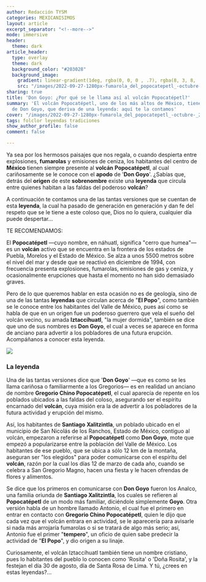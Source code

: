 ```yaml
---
author: Redacción TYSM
categories: MEXICANISIMOS
layout: article
excerpt_separator: "<!--more-->"
mode: immersive
header:
  theme: dark
article_header:
  type: overlay
  theme: dark
  background_color: "#203028"
  background_image:
    gradient: linear-gradient(1deg, rgba(0, 0, 0 , .7), rgba(8, 3, 8, .9))
    src: "/images/2022-09-27-1280px-fumarola_del_popocatepetl_-octubre-_2012-_2.jpeg"
sharing: true
title: 'Don Goyo: ¿Por qué se le llama así al volcán Popocatépetl?'
summary: 'El volcán Popocatépetl, uno de los más altos de México, tiene el apodo cariñoso
  de Don Goyo, que deriva de una leyenda: aquí te la contamos'
cover: "/images/2022-09-27-1280px-fumarola_del_popocatepetl_-octubre-_2012-_2.jpeg"
tags: folclor leyendas tradiciones
show_author_profile: false
comment: false

---
```

Ya sea por los hermosos paisajes que nos regala, o cuando despierta entre explosiones, **fumarolas** y emisiones de ceniza, los habitantes del centro de **México** tienen siempre presente al **volcán** **Popocatépetl**, al cual cariñosamente se le conoce con el **apodo** de '**Don Goyo**'. ¿Sabías que, detrás del **origen** de este **sobrenombre** existe una **leyenda** que circula entre quienes habitan a las faldas del poderoso **volcán**?

A continuación te contamos una de las tantas versiones que se cuentan de esta **leyenda**, la cual ha pasado de generación en generación y dan fe del respeto que se le tiene a este coloso que, Dios no lo quiera, cualquier día puede despertar…

TE RECOMENDAMOS:

El **Popocatépetl** —cuyo nombre, en náhuatl, significa "cerro que humea"— es un **volcán** activo que se encuentra en la frontera de los estados de Puebla, Morelos y el Estado de México. Se alza a unos 5500 metros sobre el nivel del mar y desde que se reactivó en diciembre de 1994, con frecuencia presenta explosiones, fumarolas, emisiones de gas y ceniza, y ocasionalmente erupciones que hasta el momento no han sido demasiado graves.

Pero de lo que queremos hablar en esta ocasión no es de geología, sino de una de las tantas **leyendas** que circulan acerca de "**El Popo**", como también se le conoce entre los habitantes del Valle de México, pues así como se habla de que en un origen fue un poderoso guerrero que vela el sueño del volcán vecino, su amada **Iztaccíhuatl**, "la mujer dormida", también se dice que uno de sus nombres es **Don Goyo**, el cual a veces se aparece en forma de anciano para advertir a los pobladores de una futura erupción. Acompáñanos a conocer esta leyenda.

![](https://upload.wikimedia.org/wikipedia/commons/thumb/a/a5/Mexico-Popocatepetl.jpg/1024px-Mexico-Popocatepetl.jpg)

### La leyenda

Una de las tantas versiones dice que '**Don Goyo**' —que es como se les llama cariñosa o familiarmente a los Gregorios— es en realidad un anciano de nombre **Gregorio Chino Popocatépetl**, el cual aparecía de repente en los poblados ubicados a las faldas del coloso, asegurando ser el espíritu encarnado del **volcán**, cuya misión era la de advertir a los pobladores de la futura actividad y erupción del mismo.

Así, los habitantes de **Santiago** **Xalitzintla**, un poblado ubicado en el municipio de San Nicolás de los Ranchos, Estado de México, contiguo al volcán, empezaron a referirse al **Popocatépetl** como **Don Goyo**, mote que empezó a popularizarse entre la población del Valle de México. Los habitantes de ese pueblo, que se ubica a sólo 12 km de la montaña, aseguran ser "los elegidos" para poder comunicarse con el espíritu del **volcán**, razón por la cual los días 12 de marzo de cada año, cuando se celebra a San Gregorio Magno, hacen una fiesta y le hacen ofrendas de flores y alimentos.

Se dice que los primeros en comunicarse con **Don Goyo** fueron los Analco, una familia oriunda de **Santiago Xalitzintla**, los cuales se refieren al **Popocatépetl** de un modo más familiar, diciéndole simplemente **Goyo**. Otra versión habla de un hombre llamado Antonio, el cual fue el primero en entrar en contacto con **Gregorio Chino Popocatépetl**, quien le dijo que cada vez que el volcán entrara en actividad, se le aparecería para avisarle si nada más arrojaría fumarolas o si se tratará de algo más serio; así, Antonio fue el primer "**tempero**", un oficio de quien sabe predecir la actividad de "**El Popo**", y dio origen a su linaje.

Curiosamente, el volcán Iztaccíhuatl también tiene un nombre cristiano, pues lo habitantes del pueblo lo conocen como 'Rosita' o 'Doña Rosita', y la festejan el día 30 de agosto, día de Santa Rosa de Lima. Y tú, ¿crees en estas leyendas?…
